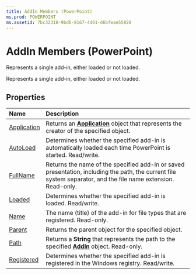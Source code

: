 ```yaml
---
title: AddIn Members (PowerPoint)
ms.prod: POWERPOINT
ms.assetid: 7bc32318-9bd6-8167-4d61-d6bfeae55028
---
```



# AddIn Members (PowerPoint)
Represents a single add-in, either loaded or not loaded. 

Represents a single add-in, either loaded or not loaded. 


## Properties



|**Name**|**Description**|
|:-----|:-----|
|[Application](addin-application-property-powerpoint.md)|Returns an  **[Application](application-object-powerpoint.md)** object that represents the creator of the specified object.|
|[AutoLoad](addin-autoload-property-powerpoint.md)|Determines whether the specified add-in is automatically loaded each time PowerPoint is started. Read/write.|
|[FullName](addin-fullname-property-powerpoint.md)|Returns the name of the specified add-in or saved presentation, including the path, the current file system separator, and the file name extension. Read-only.|
|[Loaded](addin-loaded-property-powerpoint.md)|Determines whether the specified add-in is loaded. Read/write.|
|[Name](addin-name-property-powerpoint.md)|The name (title) of the add-in for file types that are registered. Read-only.|
|[Parent](addin-parent-property-powerpoint.md)|Returns the parent object for the specified object.|
|[Path](addin-path-property-powerpoint.md)|Returns a  **String** that represents the path to the specified **[AddIn](addin-object-powerpoint.md)** object. Read-only.|
|[Registered](addin-registered-property-powerpoint.md)|Determines whether the specified add-in is registered in the Windows registry. Read/write.|

